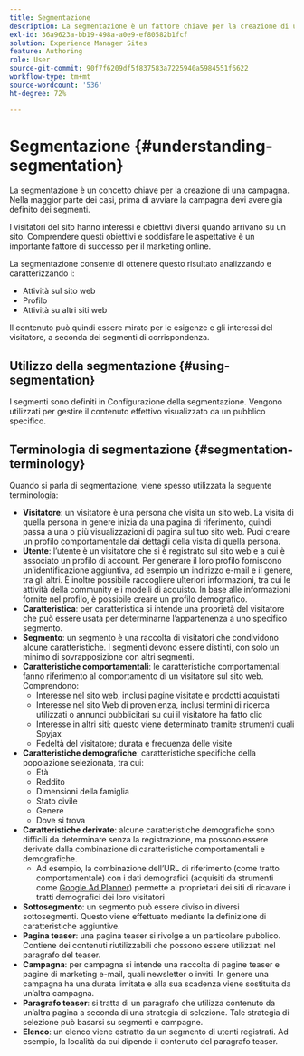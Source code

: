 ```yaml
---
title: Segmentazione
description: La segmentazione è un fattore chiave per la creazione di una campagna
exl-id: 36a9623a-bb19-498a-a0e9-ef80582b1fcf
solution: Experience Manager Sites
feature: Authoring
role: User
source-git-commit: 90f7f6209df5f837583a7225940a5984551f6622
workflow-type: tm+mt
source-wordcount: '536'
ht-degree: 72%

---
```


# Segmentazione {#understanding-segmentation}

La segmentazione è un concetto chiave per la creazione di una campagna. Nella maggior parte dei casi, prima di avviare la campagna devi avere già definito dei segmenti.

I visitatori del sito hanno interessi e obiettivi diversi quando arrivano su un sito. Comprendere questi obiettivi e soddisfare le aspettative è un importante fattore di successo per il marketing online.

La segmentazione consente di ottenere questo risultato analizzando e caratterizzando i:

* Attività sul sito web
* Profilo
* Attività su altri siti web

Il contenuto può quindi essere mirato per le esigenze e gli interessi del visitatore, a seconda dei segmenti di corrispondenza.

## Utilizzo della segmentazione {#using-segmentation}

I segmenti sono definiti in Configurazione della segmentazione. Vengono utilizzati per gestire il contenuto effettivo visualizzato da un pubblico specifico.<!--Segments are defined in [Configuring Segmentation](/help/sites-administering/campaign-segmentation.md). They are used to steer the actual content seen by a specific target audience.-->

## Terminologia di segmentazione {#segmentation-terminology}

Quando si parla di segmentazione, viene spesso utilizzata la seguente terminologia:

* **Visitatore**: un visitatore è una persona che visita un sito web. La visita di quella persona in genere inizia da una pagina di riferimento, quindi passa a una o più visualizzazioni di pagina sul tuo sito web. Puoi creare un profilo comportamentale dai dettagli della visita di quella persona.
* **Utente**: l’utente è un visitatore che si è registrato sul sito web e a cui è associato un profilo di account. Per generare il loro profilo forniscono un’identificazione aggiuntiva, ad esempio un indirizzo e-mail e il genere, tra gli altri. È inoltre possibile raccogliere ulteriori informazioni, tra cui le attività della community e i modelli di acquisto. In base alle informazioni fornite nel profilo, è possibile creare un profilo demografico.
* **Caratteristica**: per caratteristica si intende una proprietà del visitatore che può essere usata per determinarne l’appartenenza a uno specifico segmento.
* **Segmento**: un segmento è una raccolta di visitatori che condividono alcune caratteristiche. I segmenti devono essere distinti, con solo un minimo di sovrapposizione con altri segmenti.
* **Caratteristiche comportamentali**: le caratteristiche comportamentali fanno riferimento al comportamento di un visitatore sul sito web. Comprendono:
   * Interesse nel sito web, inclusi pagine visitate e prodotti acquistati
   * Interesse nel sito Web di provenienza, inclusi termini di ricerca utilizzati o annunci pubblicitari su cui il visitatore ha fatto clic
   * Interesse in altri siti; questo viene determinato tramite strumenti quali Spyjax
   * Fedeltà del visitatore; durata e frequenza delle visite
* **Caratteristiche demografiche**: caratteristiche specifiche della popolazione selezionata, tra cui:
   * Età
   * Reddito
   * Dimensioni della famiglia
   * Stato civile
   * Genere
   * Dove si trova
* **Caratteristiche derivate**: alcune caratteristiche demografiche sono difficili da determinare senza la registrazione, ma possono essere derivate dalla combinazione di caratteristiche comportamentali e demografiche.
   * Ad esempio, la combinazione dell’URL di riferimento (come tratto comportamentale) con i dati demografici (acquisiti da strumenti come [Google Ad Planner](https://www.google.com/adplanner/)) permette ai proprietari dei siti di ricavare i tratti demografici dei loro visitatori
* **Sottosegmento**: un segmento può essere diviso in diversi sottosegmenti. Questo viene effettuato mediante la definizione di caratteristiche aggiuntive.
* **Pagina teaser**: una pagina teaser si rivolge a un particolare pubblico. Contiene dei contenuti riutilizzabili che possono essere utilizzati nel paragrafo del teaser.
* **Campagna**: per campagna si intende una raccolta di pagine teaser e pagine di marketing e-mail, quali newsletter o inviti. In genere una campagna ha una durata limitata e alla sua scadenza viene sostituita da un’altra campagna.
* **Paragrafo teaser**: si tratta di un paragrafo che utilizza contenuto da un’altra pagina a seconda di una strategia di selezione. Tale strategia di selezione può basarsi su segmenti e campagne.
* **Elenco**: un elenco viene estratto da un segmento di utenti registrati. Ad esempio, la località da cui dipende il contenuto del paragrafo teaser.
